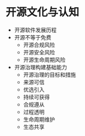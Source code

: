# 开源文化与认知
* 开源软件发展历程
* 开源不等于免费
    * 开源合规风险
    * 开源安全风险
    * 开源生命周期风险
* 开源治理构建基础能力
    * 开源治理的目标和措施
    * 来源可信
    * 优选引入
    * 持续可获得
    * 合规遵从
    * 过程透明
    * 生命周期维护
    * 生态共享